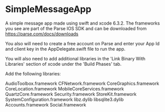 # SimpleMessageApp
A simple message app made using swift and xcode 6.3.2.
The frameworks you see are part of the Parse IOS SDK and can be downloaded from https://parse.com/docs/downloads 

You also will need to create a free account on Parse and enter your App Id and client key in the AppDelegate.swift 
file to run the app. 

You will also need to add additional libraries in the 'Link Binary With Libraries' section of xcode under the 'Build Phases' tab. 

Add the following libraries:

AudioToolbox.framework
CFNetwork.framework
CoreGraphics.framework
CoreLocation.framework
MobileCoreServices.framework
QuartzCore.framework
Security.framework
StoreKit.framework
SystemConfiguration.framework
libz.dylib
libsqlite3.dylib
Accounts.framework
Social.framework
